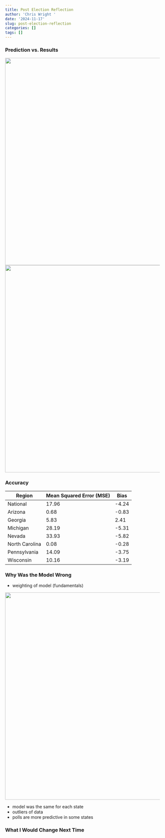 ```yaml
---
title: Post Election Reflection
author: 'Chris Wright '
date: '2024-11-17'
slug: post-election-reflection
categories: []
tags: []
---
```






### Prediction vs. Results





<img src="{{< blogdown/postref >}}index_files/figure-html/unnamed-chunk-3-1.png" width="672" />



<img src="{{< blogdown/postref >}}index_files/figure-html/unnamed-chunk-4-1.png" width="672" />



### Accuracy




Region | Mean Squared Error (MSE) | Bias
------------- | ------------- | -------------
National | 17.96 | -4.24
Arizona | 0.68 | -0.83
Georgia | 5.83 | 2.41
Michigan | 28.19 | -5.31
Nevada | 33.93 | -5.82
North Carolina | 0.08 | -0.28
Pennsylvania | 14.09 | -3.75
Wisconsin | 10.16 | -3.19


### Why Was the Model Wrong
- weighting of model (fundamentals)

<img src="{{< blogdown/postref >}}index_files/figure-html/unnamed-chunk-6-1.png" width="672" />


- model was the same for each state
- outliers of data
- polls are more predictive in some states


### What I Would Change Next Time








